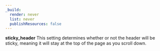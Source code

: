 ```yaml
---
_build:
  render: never
  list: never
  publishResources: false
---
```


**sticky_header** This setting determines whether or not the header will be sticky, meaning it will stay at the top of the page as you scroll down.
